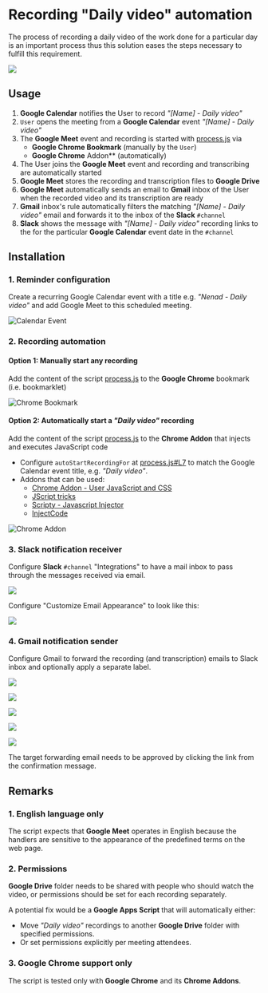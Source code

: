 # Recording "Daily video" automation
The process of recording a daily video of the work done for a particular day is an important process thus this solution eases the steps necessary to fulfill this requirement.

![](img/google-meet-auto-recording.png)

## Usage
1. **Google Calendar** notifies the User to record *"[Name] - Daily video"*
1. `User` opens the meeting from a **Google Calendar** event *"[Name] - Daily video"*
1. The **Google Meet** event and recording is started with [process.js](https://github.com/troxohq/google-meet-auto-recording/blob/main/process.js) via 
    * **Google Chrome Bookmark** (manually by the `User`)
    * **Google Chrome** Addon** (automatically)
1. The User joins the **Google Meet** event and recording and transcribing are automatically started
1. **Google Meet** stores the recording and transcription files to **Google Drive**
1. **Google Meet** automatically sends an email to **Gmail** inbox of the User when the recorded video and its transcription are ready
1. **Gmail** inbox's rule automatically filters the matching *"[Name] - Daily video"* email and forwards it to the inbox of the **Slack** 
 `#channel`
1. **Slack** shows the message with *"[Name] - Daily video"* recording links to the for the particular **Google Calendar** event date in the `#channel`

## Installation

### 1. Reminder configuration
Create a recurring Google Calendar event with a title e.g. *"Nenad - Daily video"* and add Google Meet to this scheduled meeting.

![Calendar Event](img/calendar-event.png)

### 2. Recording automation

#### Option 1: Manually start any recording
Add the content of the script [process.js](https://github.com/troxohq/google-meet-auto-recording/blob/main/process.js) to the
**Google Chrome** bookmark (i.e. bookmarklet)
  
![Chrome Bookmark](img/chrome-bookmark.png)

#### Option 2: Automatically start a *"Daily video"* recording
Add the content of the script [process.js](https://github.com/troxohq/google-meet-auto-recording/blob/main/process.js) to the **Chrome Addon** that injects and executes JavaScript code
  * Configure `autoStartRecordingFor` at [process.js#L7](https://github.com/troxohq/google-meet-auto-recording/blob/c79aeac4eaa191543e492fe1dbb7e465e4a0d510/process.js#L7) to match the Google Calendar event title, e.g. *"Daily video"*.
  * Addons that can be used:
     * [Chrome Addon - User JavaScript and CSS](https://chrome.google.com/webstore/detail/user-javascript-and-css/nbhcbdghjpllgmfilhnhkllmkecfmpld)
     * [JScript tricks](https://chrome.google.com/webstore/detail/jscript-tricks/odialddippdmebbfbflcneemfdglimod)
     * [Scripty - Javascript Injector](https://chrome.google.com/webstore/detail/scripty-javascript-inject/milkbiaeapddfnpenedfgbfdacpbcbam)
     * [InjectCode](https://chrome.google.com/webstore/detail/injectcode/flhghpihapijancfhnicbnjifdodohpi)

![Chrome Addon](img/chrome-addon.png)

### 3. Slack notification receiver
Configure **Slack** `#channel` "Integrations" to have a mail inbox to pass through the messages received via email.

![](img/slack-integrations-emails.png)

Configure "Customize  Email Appearance" to look like this:

![](img/slack-channel-message.png)


### 4. Gmail notification sender
Configure Gmail to forward the recording (and transcription) emails to Slack inbox and optionally apply a separate label.

![](img/gmail-filter-source.png)

![](img/gmail-filter-target.png)

![](img/gmail-forwarding-address.png)

![](img/gmail-forwarding-confirmation.png)

![](img/gmail-forwarding-verification.png)


The target forwarding email needs to be approved by clicking the link from the confirmation message.

## Remarks
### 1. English language only
The script expects that **Google Meet** operates in English because the handlers are sensitive to the appearance of the predefined terms on the web page.

### 2. Permissions
**Google Drive** folder needs to be shared with people who should watch the video, or permissions should be set for each recording separately.

A potential fix would be a **Google Apps Script** that will automatically either:
* Move *"Daily video"* recordings to another **Google Drive** folder with specified permissions.
* Or set permissions explicitly per meeting attendees.

### 3. Google Chrome support only
The script is tested only with **Google Chrome** and its **Chrome Addons**.
